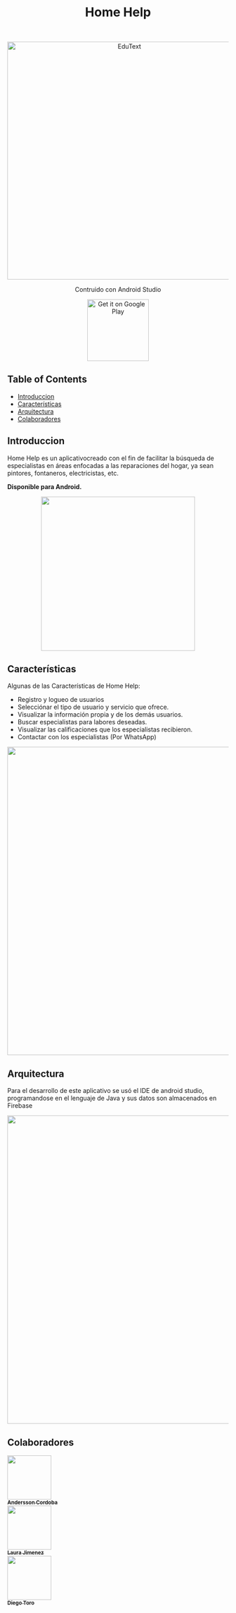 <h1 align="center"> Home Help </h1> <br>

<p align="center">
  <a href="#"> 
    <img alt="EduText" title="EduText" src="https://user-images.githubusercontent.com/70853111/202803379-e943d173-5eba-4e3f-af79-1f5428244dbe.png" width="540">
  </a>
</p>
 <p align="center">
  Contruido con Android Studio
</p>


<p align="center">
  <a href="https://play.google.com/store/apps"> 
    <img alt="Get it on Google Play" title="Google Play" src="http://i.imgur.com/mtGRPuM.png" width="140">
  </a>
</p>

<!-- START doctoc generated TOC please keep comment here to allow auto update -->
<!-- DON'T EDIT THIS SECTION, INSTEAD RE-RUN doctoc TO UPDATE -->
## Table of Contents

- [Introduccion](#Introduccion)
- [Características](#Características)
- [Arquitectura](#Arquitectura) 
- [Colaboradores](#Colaboradores)

<!-- END doctoc generated TOC please keep comment here to allow auto update -->

## Introduccion

Home Help es un aplicativocreado con el fin de facilitar la búsqueda de especialistas en áreas enfocadas a las reparaciones del hogar, ya sean pintores, fontaneros, electricistas, etc.

**Disponible para Android.** 
<p align="center">
  <img src = "https://user-images.githubusercontent.com/70853111/202804481-8dedc8f4-f0fc-4a4b-ba78-81e08ec373c1.png" width=350>
</p> 

## Características

Algunas de las Características de Home Help:

* Registro y logueo de usuarios
* Selecciónar el tipo de usuario y servicio que ofrece.
* Visualizar la información propia y de los demás usuarios.
* Buscar especialistas para labores deseadas.
* Visualizar las calificaciones que los especialistas recibieron.
* Contactar con los especialistas (Por WhatsApp)
 

<p align="center">
  <img src = "https://user-images.githubusercontent.com/70853111/202804729-a772b64c-ec1a-4ba6-860c-c4fc8af6d662.png" width=700>
</p> 

## Arquitectura

Para el desarrollo de este aplicativo se usó el IDE de android studio, programandose en el lenguaje de Java y sus datos son almacenados en Firebase

<p align="center">
  <img src = "https://user-images.githubusercontent.com/70853111/202805046-771ac1d9-0d99-4f8c-b7f3-ca8609bef49d.png" width=700>
</p> 

 
## Colaboradores 

 [<img src="https://avatars.githubusercontent.com/u/70853111?v=4" width="100px;"/><br /><sub><b>Andersson Cordoba</b></sub>](https://github.com/andersson980114)<br /> 
 [<img src="https://avatars.githubusercontent.com/u/33579122?v=4" width="100px;"/><br /><sub><b>Laura Jimenez</b></sub>](https://github.com/totoro1298)<br />
 [<img src="https://avatars.githubusercontent.com/u/37989077?v=4" width="100px;"/><br /><sub><b>Diego Toro</b></sub>](https://github.com/Dtorofl)<br />

 
